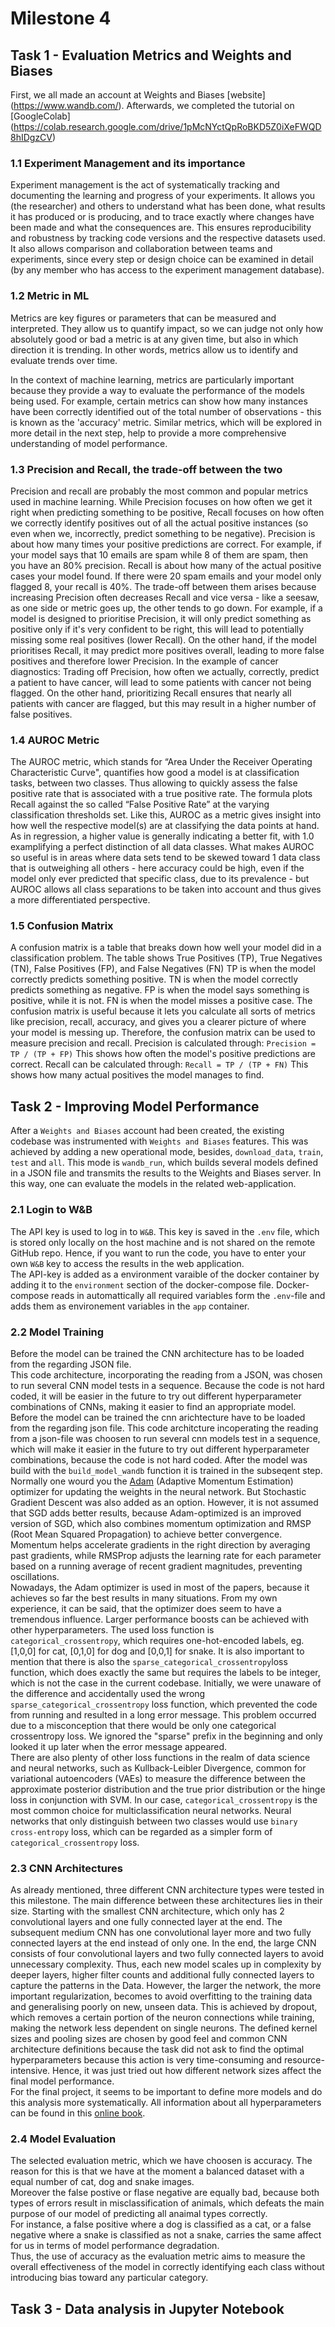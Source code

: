 # Milestone 4

## Task 1 - Evaluation Metrics and Weights and Biases
First, we all made an account at Weights and Biases [website] (https://www.wandb.com/).
Afterwards, we completed the tutorial on [GoogleColab] (https://colab.research.google.com/drive/1pMcNYctQpRoBKD5Z0iXeFWQD8hIDgzCV)

### 1.1 Experiment Management and its importance
Experiment management is the act of systematically tracking and documenting the learning and progress of your experiments.
It allows you (the researcher) and others to understand what has been done, what results it has produced or is producing,
and to trace exactly where changes have been made and what the consequences are. This ensures reproducibility and robustness
by tracking code versions and the respective datasets used. It also allows comparison and collaboration between teams and 
experiments, since every step or design choice can be examined in detail (by any member who has access to the experiment management database).

### 1.2 Metric in ML
Metrics are key figures or parameters that can be measured and interpreted. They allow us to quantify impact,
so we can judge not only how absolutely good or bad a metric is at any given time, but also in which direction 
it is trending. In other words, metrics allow us to identify and evaluate trends over time.

In the context of machine learning, metrics are particularly important because they provide a way to evaluate
the performance of the models being used. For example, certain metrics can show how many instances have been
correctly identified out of the total number of observations - this is known as the 'accuracy' metric. 
Similar metrics, which will be explored in more detail in the next step, help to provide a more comprehensive understanding of model performance.

### 1.3 Precision and Recall, the trade-off between the two
Precision and recall are probably the most common and popular metrics used in machine learning. 
While Precision focuses on how often we get it right when predicting something to be positive, 
Recall focuses on how often we correctly identify positives out of all the actual positive instances
(so even when we, incorrectly, predict something to be negative).
Precision is about how many times your positive predictions are correct. 
For example, if your model says that 10 emails are spam while 8 of them are spam, 
then you have an 80% precision.
Recall is about how many of the actual positive cases your model found. If there were
20 spam emails and your model only flagged 8, your recall is 40%.
The trade-off between them arises because increasing Precision often decreases Recall and vice versa - like a seesaw,
as one side or metric goes up, the other tends to go down. For example, if a model is designed to prioritise Precision,
it will only predict something as positive only if it's very confident to be right, this will lead to potentially 
missing some real positives (lower Recall). On the other hand, if the model prioritises Recall,
it may predict more positives overall, leading to more false positives and therefore lower Precision.
In the example of cancer diagnostics: Trading off Precision, how often we actually, correctly, 
predict a patient to have cancer, will lead to some patients with cancer not being flagged. 
On the other hand, prioritizing Recall ensures that nearly all patients with cancer are flagged, 
but this may result in a higher number of false positives.


### 1.4 AUROC Metric
The AUROC metric, which stands for “Area Under the Receiver Operating Characteristic Curve", 
quantifies how good a model is at classification tasks, between two classes. Thus allowing to quickly assess the false
positive rate that is associated with a true positive rate. The formula plots Recall against the so called “False Positive Rate” 
at the varying classification thresholds set. Like this, AUROC as a metric gives insight into how well the respective model(s) 
are at classifying the data points at hand. As in regression, a higher value is generally indicating a better fit,
with 1.0 examplifying a perfect distinction of all data classes. What makes AUROC so useful is in areas where data sets tend
to be skewed toward 1 data class that is outweighing all others - here accuracy could be high, even if the model only ever 
predicted that specific class, due to its prevalence - but AUROC allows all class separations to be taken into account and 
thus gives a more differentiated perspective.

### 1.5 Confusion Matrix
A confusion matrix is a table that breaks down how well your model did in a classification problem. The table shows
True Positives (TP), True Negatives (TN), False Positives (FP), and False Negatives (FN)
TP is when the model correctly predicts something positive. TN is when the model correctly predicts something as negative. 
FP is when the model says something is positive, while it is not. FN is when the model misses a positive case. 
The confusion matrix is useful because it lets you calculate all sorts of metrics like precision, recall, accuracy,
and gives you a clearer picture of where your model is messing up. 
Therefore, the confusion matrix can be used to measure precision and recall.
Precision is calculated through: 
`Precision = TP / (TP + FP)`
This shows how often the model's positive predictions are correct.
Recall can be calculated through: 
`Recall = TP / (TP + FN)`
This shows how many actual positives the model manages to find.





## Task 2 - Improving Model Performance

After a `Weights and Biases` account had been created, the existing codebase was instrumented with `Weights and Biases` features.  This was achieved by adding a new operational mode, besides, `download_data`, `train`, `test` and `all`. This mode is `wandb_run`, which builds several models defined in a JSON file and transmits the results to the Weights and Biases server. In this way, one can evaluate the models in the related web-application.

### 2.1 Login to W&B
The API key is used to log in to `W&B`. This key is saved in the `.env` file, which is stored only locally on the host machine and is not shared on the remote GitHub repo. Hence, if you want to run the code, you have to enter your own `W&B` key to access the results in the web application.  
The API-key is added as a environment varaible of the docker container by adding it to the `environment` section of the docker-compose file. Docker-compose reads in automattically all required variables form the `.env`-file and adds them as environement variables in the `app` container.

### 2.2 Model Training
Before the model can be trained the CNN architecture has to be loaded from the regarding JSON file.  
This code architecture, incorporating the reading from a JSON, was chosen to run several CNN model tests in a sequence. Because the code is not hard coded, it will be easier in the future to try out different hyperparameter combinations of CNNs, making it easier to find an appropriate model.  
Before the model can be trained the cnn arichtecture have to be loaded from the regarding json file.
This code architcture incoperating the reading from a json-file was choosen to run several cnn models test in a sequence, which will make it easier in the future to try out different hyperparameter combinations, because the code is not hard coded.
After the model was build with the `build_model_wandb` function it is trained in the subseqent step.
Normally one wourd you the [Adam](https://arxiv.org/abs/1412.6980) (Adaptive Momentum Estimation) optimizer for updating the weights in the neural network. But Stochastic Gradient Descent was also added as an option. However, it is not assumed that SGD adds better results, because Adam-optimized is an improved version of SGD, which also combines momentum optimization and RMSP (Root Mean Squared Propagation) to achieve better convergence. Momentum helps accelerate gradients in the right direction by averaging past gradients, while RMSProp adjusts the learning rate for each parameter based on a running average of recent gradient magnitudes, preventing oscillations.  
Nowadays, the Adam optimizer is used in most of the papers, because it achieves so far the best results in many situations. From my own experience, it can be said, that the optimizer does seem to have a tremendous influence. Larger performance boosts can be achieved with other hyperparameters. 
The used loss function is `categorical_crossentropy`, which requires one-hot-encoded labels, eg. [1,0,0] for cat, [0,1,0] for dog and [0,0,1] for snake.
It is also important to mention that there is also the `sparse_categorical_crossentropy`loss function, which does exactly the same but requires the labels to be integer, which is not the case in the current codebase. Initially, we were unaware of the difference and accidentally used the wrong `sparse_categorical_crossentropy` loss function, which prevented the code from running and resulted in a long error message. This problem occurred due to a misconception that there would be only one categorical crossentropy loss. We ignored the "sparse" prefix in the beginning and only looked it up later when the error message appeared.  
There are also plenty of other loss functions in the realm of data science and neural networks, such as Kullback-Leibler Divergence, common for variational autoencoders (VAEs) to measure the difference between the approximate posterior distribution and the true prior distribution or the hinge loss in conjunction with SVM. 
In our case, `categorical_crossentropy` is the most common choice for multiclassification neural networks. Neural networks that only distinguish between two classes would use `binary cross-entropy` loss, which can be regarded as a simpler form of `categorical_crossentropy` loss.

### 2.3 CNN Architectures
As already mentioned, three different CNN architecture types were tested in this milestone. The main difference between these architectures lies in their size.
Starting with the smallest CNN architecture, which only has 2 convolutional layers and one fully connected layer at the end. The subsequent medium CNN has one convolutional layer more and two fully connected layers at the end instead of only one. In the end, the large CNN consists of four convolutional layers and two fully connected layers to avoid unnecessary complexity. 
Thus, each new model scales up in complexity by deeper layers, higher filter counts and additional fully connected layers to capture the patterns in the Data. However, the larger the network, the more important regularization, becomes to avoid overfitting to the training data and generalising poorly on new, unseen data. 
This is achieved by dropout, which removes a certain portion of the neuron connections while training, making the network less dependent on single neurons.
The defined kernel sizes and pooling sizes are chosen by good feel and common CNN architecture definitions because the task did not ask to find the optimal hyperparameters because this action is very time-consuming and resource-intensive.
Hence, it was just tried out how different network sizes affect the final model performance.  
For the final project, it seems to be important to define more models and do this analysis more systematically. All information about all hyperparameters can be found in this [online book](https://d2l.ai/chapter_convolutional-neural-networks/index.html).

### 2.4 Model Evaluation
The selected evaluation metric, which we have choosen is accuracy. The reason for this is that we have at the moment a balanced dataset with a equal number of cat, dog and snake images.  
Moreover the false postive or flase negative are equally bad, because both types of errors result in misclassification of animals, which defeats the main purpose of our model of predicting all anaimal types correctly.  
For instance, a false positive where a dog is classified as a cat, or a false negative where a snake is classified as not a snake, carries the same affect for us in terms of model performance degradation.  
Thus, the use of accuracy as the evaluation metric aims to measure the overall effectiveness of the model in correctly identifying each class without introducing bias toward any particular category.

## Task 3 - Data analysis in Jupyter Notebook 





